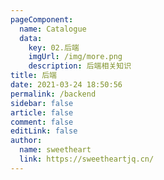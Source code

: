```yaml
---
pageComponent: 
  name: Catalogue
  data: 
    key: 02.后端
    imgUrl: /img/more.png
    description: 后端相关知识
title: 后端
date: 2021-03-24 18:50:56
permalink: /backend
sidebar: false
article: false
comment: false
editLink: false
author:
  name: sweetheart
  link: https://sweetheartjq.cn/
---
```

